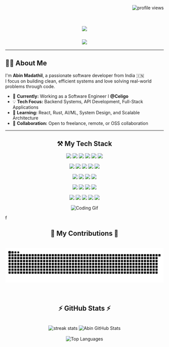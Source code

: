 

<p align="right">
  <img src="https://komarev.com/ghpvc/?username=abinmadathil&label=Visitors&color=0eb45e&style=flat" alt="profile views" />
</p>

<h1 align="center">
  <img src="https://readme-typing-svg.herokuapp.com?font=Fira+Code&weight=700&size=30&pause=1000&color=00F7FF&center=true&vCenter=true&width=700&lines=Hi+There+👋;I'm+Abin+Madathil;Welcome+to+my+GitHub+Profile!" />
</h1>


<p align="center">
  <img src="https://camo.githubusercontent.com/3e16f6c899626176be6f258c08a25f38375be72778d49a1f45182d9d7676cde8/68747470733a2f2f63646e2e73686f706966792e636f6d2f732f66696c65732f312f303537382f333639362f313939372f742f392f6173736574732f6c6f6669626f792e676966" width="600" />
</p>

---

## 🧑‍💻 About Me

I'm **Abin Madathil**, a passionate software developer from India 🇮🇳  
I focus on building clean, efficient systems and love solving real-world problems through code.

- 🔭 **Currently:** Working as a Software Engineer I  **@Celigo**
- 💡 **Tech Focus:** Backend Systems, API Development, Full-Stack Applications  
- 🌱 **Learning:** React, Rust, AI/ML, System Design, and Scalable Architecture  
- 🤝 **Collaboration:** Open to freelance, remote, or OSS collaboration  

---

<h2 align="center">⚒️ My Tech Stack</h2>

<p align="center">
  <!-- Languages -->
  <img src="https://img.shields.io/badge/JavaScript-F7DF1E?logo=javascript&logoColor=black&style=for-the-badge" />
  <img src="https://img.shields.io/badge/Python-3776AB?logo=python&logoColor=white&style=for-the-badge" />
  <img src="https://img.shields.io/badge/Java-007396?logo=java&logoColor=white&style=for-the-badge" />
  <img src="https://img.shields.io/badge/TypeScript-3178C6?logo=typescript&logoColor=white&style=for-the-badge" />
  <img src="https://img.shields.io/badge/SQL-336791?logo=postgresql&logoColor=white&style=for-the-badge" />
  <img src="https://img.shields.io/badge/C++-00599C?logo=c%2B%2B&logoColor=white&style=for-the-badge" />
</p>

<p align="center">
  <!-- Frontend -->
  <img src="https://img.shields.io/badge/Angular-DD0031?logo=angular&logoColor=white&style=for-the-badge" />
  <img src="https://img.shields.io/badge/React-20232A?logo=react&logoColor=61DAFB&style=for-the-badge" />
  <img src="https://img.shields.io/badge/HTML5-E34F26?logo=html5&logoColor=white&style=for-the-badge" />
  <img src="https://img.shields.io/badge/CSS3-1572B6?logo=css3&logoColor=white&style=for-the-badge" />
  <img src="https://img.shields.io/badge/Bootstrap-563D7C?logo=bootstrap&logoColor=white&style=for-the-badge" />
</p>

<p align="center">
  <!-- Backend -->
  <img src="https://img.shields.io/badge/.NET-512BD4?logo=dotnet&logoColor=white&style=for-the-badge" />
  <img src="https://img.shields.io/badge/Node.js-339933?logo=nodedotjs&logoColor=white&style=for-the-badge" />
  <img src="https://img.shields.io/badge/Express-000000?logo=express&logoColor=white&style=for-the-badge" />
  <img src="https://img.shields.io/badge/Spring Boot-6DB33F?logo=spring&logoColor=white&style=for-the-badge" />
</p>

<p align="center">
  <!-- Databases -->
  <img src="https://img.shields.io/badge/PostgreSQL-4169E1?logo=postgresql&logoColor=white&style=for-the-badge" />
  <img src="https://img.shields.io/badge/MySQL-4479A1?logo=mysql&logoColor=white&style=for-the-badge" />
  <img src="https://img.shields.io/badge/MongoDB-47A248?logo=mongodb&logoColor=white&style=for-the-badge" />
  <img src="https://img.shields.io/badge/Oracle-F80000?logo=oracle&logoColor=white&style=for-the-badge" />
</p>

<p align="center">
  <!-- Tools -->
  <img src="https://img.shields.io/badge/Git-F05032?logo=git&logoColor=white&style=for-the-badge" />
  <img src="https://img.shields.io/badge/Docker-2496ED?logo=docker&logoColor=white&style=for-the-badge" />
  <img src="https://img.shields.io/badge/Kubernetes-326CE5?logo=kubernetes&logoColor=white&style=for-the-badge" />
  <img src="https://img.shields.io/badge/Postman-FF6C37?logo=postman&logoColor=white&style=for-the-badge" />
  <img src="https://img.shields.io/badge/VS Code-007ACC?logo=visualstudiocode&logoColor=white&style=for-the-badge" />
</p>





<p align="center">
  <img src="gift.gif" alt="Coding Gif" width="400" />
</p>f

<div align="center">
  <h2>🐍 My Contributions 🐍</h2>
  <br>
  <img alt="snake eating my contributions" src="https://raw.githubusercontent.com/thesirix/thesirix/output/github-contribution-grid-snake.svg" />
  <br/><br/><br/>
</div>

<h2 align="center">⚡ GitHub Stats ⚡</h2>
<br>
<div align="center">
  <img width=413 height=163 src="https://github-readme-streak-stats-eight.vercel.app/?user=abinmadathil&theme=tokyonight" alt="streak stats"/>
  <img width="390" height="163" src="https://github-readme-stats.vercel.app/api?username=abinmadathil&show_icons=true&theme=tokyonight&locale=en&count_private=true" alt="Abin GitHub Stats" />
  <br/><br/>
  <img width="325" src="https://github-readme-stats.vercel.app/api/top-langs?username=abinmadathil&show_icons=true&theme=tokyonight&locale=en&layout=compact&hide=css" alt="Top Languages" />
</div>


